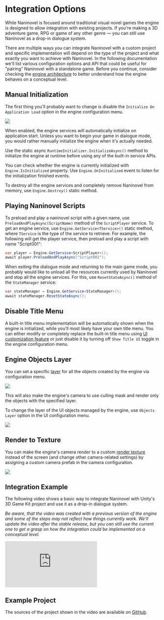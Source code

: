 # Integration Options
While Naninovel is focused around traditional visual novel games the engine is designed to allow integration with existing projects. If you're making a 3D adventure game, RPG or game of any other genre — you can still use Naninovel as a drop-in dialogue system. 

There are multiple ways you can integrate Naninovel with a custom project and specific implementation will depend on the type of the project and what exactly you want to achieve with Naninovel. In the following documentation we'll list various configuration options and API that could be useful for "pairing" Naninovel with a standalone game. Before you continue, consider checking the [engine architecture](/guide/engine-architecture.md) to better understand how the engine behaves on a conceptual level.

## Manual Initialization 
The first thing you'll probably want to change is disable the `Initialize On Application Load` option in the engine configuration menu.

![](https://i.gyazo.com/d7244a998f6fcaba8b440ba8bf527610.png)

When enabled, the engine services will automatically initialize on application start. Unless you want to begin your game in dialogue mode, you would rather manually initialize the engine when it's actually needed. 

Use the static async `RuntimeInitializer.InitializeAsync()` method to initialize the engine at runtime before using any of the built-in service APIs.

You can check whether the engine is currently initialized with `Engine.IsInitialized` property. Use `Engine.OnInitialized` event to listen for the initialization finished events.

To destroy all the engine services and completely remove Naninovel from memory, use `Engine.Destroy()` static method.

## Playing Naninovel Scripts
To preload and play a naninovel script with a given name, use `PreloadAndPlayAsync(ScriptName)` method of the `ScriptPlayer` service. To get an engine service, use `Engine.GetService<TService>()` static method, where `TService` is the type of the service to retrieve. For example, the following will get the player service, then preload and play a script with name "Script001":

```csharp
var player = Engine.GetService<ScriptPlayer>();
await player.PreloadAndPlayAsync("Script001");
```

When exiting the dialogue mode and returning to the main game mode, you probably would like to unload all the resources currently used by Naninovel and stop all the engine services. For this, use `ResetStateAsync()` method of the `StateManager` service:

```csharp
var stateManager = Engine.GetService<StateManager>();
await stateManager.ResetStateAsync();
```

## Disable Title Menu
A built-in title menu implementation will be automatically shown when the engine is initialized, while you'll most likely have your own title menu. You can either modify or completely replace the built-in title menu using [UI customization feature](/guide/ui-customization.md) or just disable it by turning off `Show Title UI` toggle in the engine configuration menu.

## Engine Objects Layer
You can set a specific [layer](https://docs.unity3d.com/Manual/Layers.html) for all the objects created by the engine via configuration menu.

![](https://i.gyazo.com/e0dc4b49fcc54b00c78e0114eb55827b.png)

This will also make the engine's camera to use culling mask and render only the objects with the specified layer.

To change the layer of the UI objects managed by the engine, use `Objects Layer` option in the UI configuration menu.

![](https://i.gyazo.com/d518a996d501aaa9c5b3f50f6c07fdbc.png)

## Render to Texture
You can make the engine's camera render to a custom [render texture](https://docs.unity3d.com/ScriptReference/RenderTexture.html) instead of the screen (and change other camera-related settings) by assigning a custom camera prefab in the camera configuration.

![](https://i.gyazo.com/f41858f82464a98150c9cb52a6b6222c.png)

## Integration Example
The following video shows a basic way to integrate Naninovel with Unity's 3D Game Kit project and use it as a drop-in dialogue system.

*Be aware, that the video was created with a previous version of the engine and some of the steps may not reflect how things currently work. We'll update the video after the stable release, but you can still use the current one to get a grasp on how the integration could be implemented on a conceptual level.*

<div class="video-container">
    <iframe src="https://www.youtube-nocookie.com/embed/5h3-xnbyphk" frameborder="0" allow="accelerometer; autoplay; encrypted-media; gyroscope; picture-in-picture" allowfullscreen></iframe>
</div>

## Example Project

The sources of the project shown in the video are available on [GitHub](https://github.com/Elringus/NaninovelIntegrationExample).
